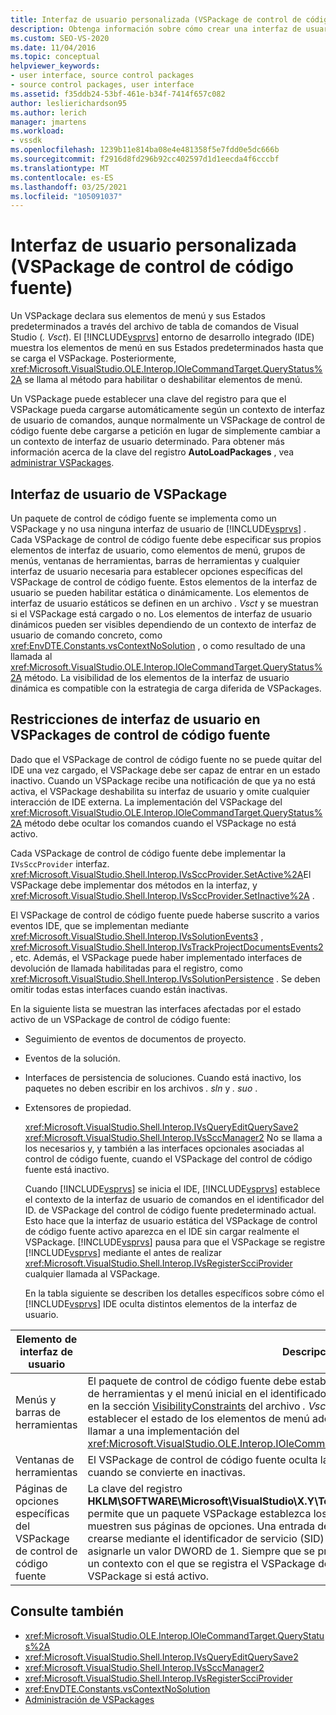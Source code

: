 ```yaml
---
title: Interfaz de usuario personalizada (VSPackage de control de código fuente) | Microsoft Docs
description: Obtenga información sobre cómo crear una interfaz de usuario (UI) personalizada en Visual Studio mediante un VSPackage de control de código fuente para especificar los elementos de la interfaz de usuario.
ms.custom: SEO-VS-2020
ms.date: 11/04/2016
ms.topic: conceptual
helpviewer_keywords:
- user interface, source control packages
- source control packages, user interface
ms.assetid: f35ddb24-53bf-461e-b34f-7414f657c082
author: leslierichardson95
ms.author: lerich
manager: jmartens
ms.workload:
- vssdk
ms.openlocfilehash: 1239b11e814ba08e4e481358f5e7fdd0e5dc666b
ms.sourcegitcommit: f2916d8fd296b92cc402597d1d1eecda4f6cccbf
ms.translationtype: MT
ms.contentlocale: es-ES
ms.lasthandoff: 03/25/2021
ms.locfileid: "105091037"
---
```

# <a name="custom-user-interface-source-control-vspackage"></a>Interfaz de usuario personalizada (VSPackage de control de código fuente)
Un VSPackage declara sus elementos de menú y sus Estados predeterminados a través del archivo de tabla de comandos de Visual Studio (*. Vsct*). El [!INCLUDE[vsprvs](../../code-quality/includes/vsprvs_md.md)] entorno de desarrollo integrado (IDE) muestra los elementos de menú en sus Estados predeterminados hasta que se carga el VSPackage. Posteriormente, <xref:Microsoft.VisualStudio.OLE.Interop.IOleCommandTarget.QueryStatus%2A> se llama al método para habilitar o deshabilitar elementos de menú.

 Un VSPackage puede establecer una clave del registro para que el VSPackage pueda cargarse automáticamente según un contexto de interfaz de usuario de comandos, aunque normalmente un VSPackage de control de código fuente debe cargarse a petición en lugar de simplemente cambiar a un contexto de interfaz de usuario determinado. Para obtener más información acerca de la clave del registro **AutoLoadPackages** , vea [administrar VSPackages](../../extensibility/managing-vspackages.md).

## <a name="vspackage-ui"></a>Interfaz de usuario de VSPackage
 Un paquete de control de código fuente se implementa como un VSPackage y no usa ninguna interfaz de usuario de [!INCLUDE[vsprvs](../../code-quality/includes/vsprvs_md.md)] . Cada VSPackage de control de código fuente debe especificar sus propios elementos de interfaz de usuario, como elementos de menú, grupos de menús, ventanas de herramientas, barras de herramientas y cualquier interfaz de usuario necesaria para establecer opciones específicas del VSPackage de control de código fuente. Estos elementos de la interfaz de usuario se pueden habilitar estática o dinámicamente. Los elementos de interfaz de usuario estáticos se definen en un archivo *. Vsct* y se muestran si el VSPackage está cargado o no. Los elementos de interfaz de usuario dinámicos pueden ser visibles dependiendo de un contexto de interfaz de usuario de comando concreto, como <xref:EnvDTE.Constants.vsContextNoSolution> , o como resultado de una llamada al <xref:Microsoft.VisualStudio.OLE.Interop.IOleCommandTarget.QueryStatus%2A> método. La visibilidad de los elementos de la interfaz de usuario dinámica es compatible con la estrategia de carga diferida de VSPackages.

## <a name="ui-constraints-on-source-control-vspackages"></a>Restricciones de interfaz de usuario en VSPackages de control de código fuente
 Dado que el VSPackage de control de código fuente no se puede quitar del IDE una vez cargado, el VSPackage debe ser capaz de entrar en un estado inactivo. Cuando un VSPackage recibe una notificación de que ya no está activa, el VSPackage deshabilita su interfaz de usuario y omite cualquier interacción de IDE externa. La implementación del VSPackage del <xref:Microsoft.VisualStudio.OLE.Interop.IOleCommandTarget.QueryStatus%2A> método debe ocultar los comandos cuando el VSPackage no está activo.

 Cada VSPackage de control de código fuente debe implementar la `IVsSccProvider` interfaz. <xref:Microsoft.VisualStudio.Shell.Interop.IVsSccProvider.SetActive%2A>El VSPackage debe implementar dos métodos en la interfaz, y <xref:Microsoft.VisualStudio.Shell.Interop.IVsSccProvider.SetInactive%2A> .

 El VSPackage de control de código fuente puede haberse suscrito a varios eventos IDE, que se implementan mediante <xref:Microsoft.VisualStudio.Shell.Interop.IVsSolutionEvents3> , <xref:Microsoft.VisualStudio.Shell.Interop.IVsTrackProjectDocumentsEvents2> , etc. Además, el VSPackage puede haber implementado interfaces de devolución de llamada habilitadas para el registro, como <xref:Microsoft.VisualStudio.Shell.Interop.IVsSolutionPersistence> . Se deben omitir todas estas interfaces cuando están inactivas.

 En la siguiente lista se muestran las interfaces afectadas por el estado activo de un VSPackage de control de código fuente:

- Seguimiento de eventos de documentos de proyecto.

- Eventos de la solución.

- Interfaces de persistencia de soluciones. Cuando está inactivo, los paquetes no deben escribir en los archivos *. sln* y *. suo* .

- Extensores de propiedad.

  <xref:Microsoft.VisualStudio.Shell.Interop.IVsQueryEditQuerySave2> <xref:Microsoft.VisualStudio.Shell.Interop.IVsSccManager2> No se llama a los necesarios y, y también a las interfaces opcionales asociadas al control de código fuente, cuando el VSPackage del control de código fuente está inactivo.

  Cuando [!INCLUDE[vsprvs](../../code-quality/includes/vsprvs_md.md)] se inicia el IDE, [!INCLUDE[vsprvs](../../code-quality/includes/vsprvs_md.md)] establece el contexto de la interfaz de usuario de comandos en el identificador del ID. de VSPackage del control de código fuente predeterminado actual. Esto hace que la interfaz de usuario estática del VSPackage de control de código fuente activo aparezca en el IDE sin cargar realmente el VSPackage. [!INCLUDE[vsprvs](../../code-quality/includes/vsprvs_md.md)] pausa para que el VSPackage se registre [!INCLUDE[vsprvs](../../code-quality/includes/vsprvs_md.md)] mediante el antes de realizar <xref:Microsoft.VisualStudio.Shell.Interop.IVsRegisterScciProvider> cualquier llamada al VSPackage.

  En la tabla siguiente se describen los detalles específicos sobre cómo el [!INCLUDE[vsprvs](../../code-quality/includes/vsprvs_md.md)] IDE oculta distintos elementos de la interfaz de usuario.

| Elemento de interfaz de usuario | Descripción |
| - | - |
| Menús y barras de herramientas | El paquete de control de código fuente debe establecer los Estados de visibilidad de la barra de herramientas y el menú inicial en el identificador del paquete de control de código fuente en la sección [VisibilityConstraints](../../extensibility/visibilityconstraints-element.md) del archivo *. Vsct* . Esto permite al [!INCLUDE[vsprvs](../../code-quality/includes/vsprvs_md.md)] IDE establecer el estado de los elementos de menú adecuadamente sin cargar el VSPackage y llamar a una implementación del <xref:Microsoft.VisualStudio.OLE.Interop.IOleCommandTarget.QueryStatus%2A> método. |
| Ventanas de herramientas | El VSPackage de control de código fuente oculta las ventanas de herramientas que posee cuando se convierte en inactivas. |
| Páginas de opciones específicas del VSPackage de control de código fuente | La clave del registro **HKLM\SOFTWARE\Microsoft\VisualStudio\X.Y\ToolsOptionsPages\VisibilityCmdUIContexts** permite que un paquete VSPackage establezca los contextos en los que es necesario que se muestren sus páginas de opciones. Una entrada del registro con esta clave tendría que crearse mediante el identificador de servicio (SID) del servicio de control de código fuente y asignarle un valor DWORD de 1. Siempre que se produce un evento de interfaz de usuario en un contexto con el que se registra el VSPackage de control de código fuente, se llamará al VSPackage si está activo. |

## <a name="see-also"></a>Consulte también
- <xref:Microsoft.VisualStudio.OLE.Interop.IOleCommandTarget.QueryStatus%2A>
- <xref:Microsoft.VisualStudio.Shell.Interop.IVsQueryEditQuerySave2>
- <xref:Microsoft.VisualStudio.Shell.Interop.IVsSccManager2>
- <xref:Microsoft.VisualStudio.Shell.Interop.IVsRegisterScciProvider>
- <xref:EnvDTE.Constants.vsContextNoSolution>
- [Administración de VSPackages](../../extensibility/managing-vspackages.md)
